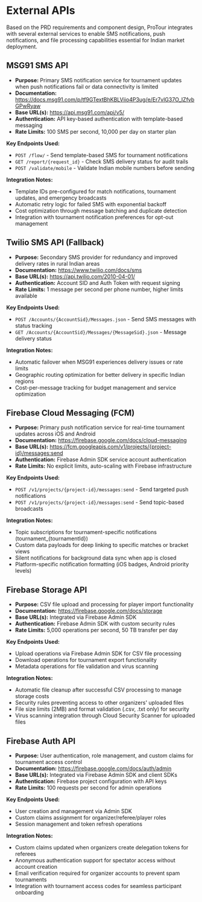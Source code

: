# External APIs

Based on the PRD requirements and component design, ProTour integrates with several external services to enable SMS notifications, push notifications, and file processing capabilities essential for Indian market deployment.

## MSG91 SMS API

- **Purpose:** Primary SMS notification service for tournament updates when push notifications fail or data connectivity is limited
- **Documentation:** https://docs.msg91.com/p/tf9GTextBhKBLViio4P3ug/e/Er7vlG37O_IZfvbGPwRyaw
- **Base URL(s):** https://api.msg91.com/api/v5/
- **Authentication:** API key-based authentication with template-based messaging
- **Rate Limits:** 100 SMS per second, 10,000 per day on starter plan

**Key Endpoints Used:**
- `POST /flow/` - Send template-based SMS for tournament notifications
- `GET /report/{request_id}` - Check SMS delivery status for audit trails
- `POST /validate/mobile` - Validate Indian mobile numbers before sending

**Integration Notes:** 
- Template IDs pre-configured for match notifications, tournament updates, and emergency broadcasts
- Automatic retry logic for failed SMS with exponential backoff
- Cost optimization through message batching and duplicate detection
- Integration with tournament notification preferences for opt-out management

## Twilio SMS API (Fallback)

- **Purpose:** Secondary SMS provider for redundancy and improved delivery rates in rural Indian areas
- **Documentation:** https://www.twilio.com/docs/sms
- **Base URL(s):** https://api.twilio.com/2010-04-01/
- **Authentication:** Account SID and Auth Token with request signing
- **Rate Limits:** 1 message per second per phone number, higher limits available

**Key Endpoints Used:**
- `POST /Accounts/{AccountSid}/Messages.json` - Send SMS messages with status tracking
- `GET /Accounts/{AccountSid}/Messages/{MessageSid}.json` - Message delivery status

**Integration Notes:**
- Automatic failover when MSG91 experiences delivery issues or rate limits
- Geographic routing optimization for better delivery in specific Indian regions
- Cost-per-message tracking for budget management and service optimization

## Firebase Cloud Messaging (FCM)

- **Purpose:** Primary push notification service for real-time tournament updates across iOS and Android
- **Documentation:** https://firebase.google.com/docs/cloud-messaging
- **Base URL(s):** https://fcm.googleapis.com/v1/projects/{project-id}/messages:send
- **Authentication:** Firebase Admin SDK service account authentication
- **Rate Limits:** No explicit limits, auto-scaling with Firebase infrastructure

**Key Endpoints Used:**
- `POST /v1/projects/{project-id}/messages:send` - Send targeted push notifications
- `POST /v1/projects/{project-id}/messages:send` - Send topic-based broadcasts

**Integration Notes:**
- Topic subscriptions for tournament-specific notifications (tournament_{tournamentId})
- Custom data payloads for deep linking to specific matches or bracket views
- Silent notifications for background data sync when app is closed
- Platform-specific notification formatting (iOS badges, Android priority levels)

## Firebase Storage API

- **Purpose:** CSV file upload and processing for player import functionality
- **Documentation:** https://firebase.google.com/docs/storage
- **Base URL(s):** Integrated via Firebase Admin SDK
- **Authentication:** Firebase Admin SDK with custom security rules
- **Rate Limits:** 5,000 operations per second, 50 TB transfer per day

**Key Endpoints Used:**
- Upload operations via Firebase Admin SDK for CSV file processing
- Download operations for tournament export functionality
- Metadata operations for file validation and virus scanning

**Integration Notes:**
- Automatic file cleanup after successful CSV processing to manage storage costs
- Security rules preventing access to other organizers' uploaded files
- File size limits (2MB) and format validation (.csv, .txt only) for security
- Virus scanning integration through Cloud Security Scanner for uploaded files

## Firebase Auth API

- **Purpose:** User authentication, role management, and custom claims for tournament access control
- **Documentation:** https://firebase.google.com/docs/auth/admin
- **Base URL(s):** Integrated via Firebase Admin SDK and client SDKs
- **Authentication:** Firebase project configuration with API keys
- **Rate Limits:** 100 requests per second for admin operations

**Key Endpoints Used:**
- User creation and management via Admin SDK
- Custom claims assignment for organizer/referee/player roles
- Session management and token refresh operations

**Integration Notes:**
- Custom claims updated when organizers create delegation tokens for referees
- Anonymous authentication support for spectator access without account creation
- Email verification required for organizer accounts to prevent spam tournaments
- Integration with tournament access codes for seamless participant onboarding
